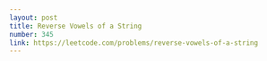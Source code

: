 ```yaml
---
layout: post
title: Reverse Vowels of a String
number: 345
link: https://leetcode.com/problems/reverse-vowels-of-a-string
---
```

